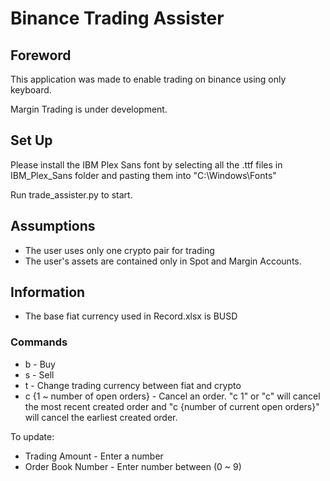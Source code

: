 # Binance Trading Assister

## Foreword
This application was made to enable trading on binance using only keyboard.

Margin Trading is under development.

## Set Up
Please install the IBM Plex Sans font by selecting all the .ttf files in IBM_Plex_Sans folder and pasting them into 
"C:\Windows\Fonts"

Run trade_assister.py to start.

## Assumptions
- The user uses only one crypto pair for trading
- The user's assets are contained only in Spot and Margin Accounts.

## Information
- The base fiat currency used in Record.xlsx is BUSD

### Commands
- b - Buy
- s - Sell
- t - Change trading currency between fiat and crypto
- c {1 ~ number of open orders} - Cancel an order. "c 1" or "c" will cancel the most recent created order and "c {number of current open orders}" will cancel the earliest created order.

To update:
- Trading Amount - Enter a number
- Order Book Number - Enter number between (0 ~ 9)
